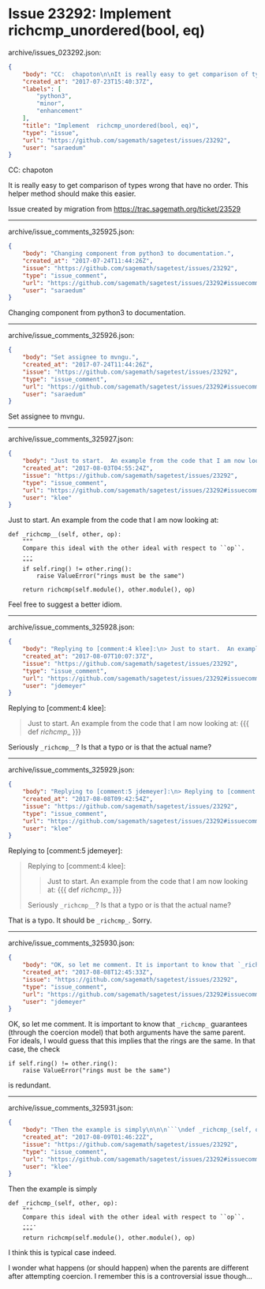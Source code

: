 # Issue 23292: Implement  richcmp_unordered(bool, eq)

archive/issues_023292.json:
```json
{
    "body": "CC:  chapoton\n\nIt is really easy to get comparison of types wrong that have no order. This helper method should make this easier.\n\nIssue created by migration from https://trac.sagemath.org/ticket/23529\n\n",
    "created_at": "2017-07-23T15:40:37Z",
    "labels": [
        "python3",
        "minor",
        "enhancement"
    ],
    "title": "Implement  richcmp_unordered(bool, eq)",
    "type": "issue",
    "url": "https://github.com/sagemath/sagetest/issues/23292",
    "user": "saraedum"
}
```
CC:  chapoton

It is really easy to get comparison of types wrong that have no order. This helper method should make this easier.

Issue created by migration from https://trac.sagemath.org/ticket/23529





---

archive/issue_comments_325925.json:
```json
{
    "body": "Changing component from python3 to documentation.",
    "created_at": "2017-07-24T11:44:26Z",
    "issue": "https://github.com/sagemath/sagetest/issues/23292",
    "type": "issue_comment",
    "url": "https://github.com/sagemath/sagetest/issues/23292#issuecomment-325925",
    "user": "saraedum"
}
```

Changing component from python3 to documentation.



---

archive/issue_comments_325926.json:
```json
{
    "body": "Set assignee to mvngu.",
    "created_at": "2017-07-24T11:44:26Z",
    "issue": "https://github.com/sagemath/sagetest/issues/23292",
    "type": "issue_comment",
    "url": "https://github.com/sagemath/sagetest/issues/23292#issuecomment-325926",
    "user": "saraedum"
}
```

Set assignee to mvngu.



---

archive/issue_comments_325927.json:
```json
{
    "body": "Just to start.  An example from the code that I am now looking at:\n\n```\ndef _richcmp__(self, other, op):\n    \"\"\"\n    Compare this ideal with the other ideal with respect to ``op``.\n    ...\n    \"\"\"\n    if self.ring() != other.ring():\n        raise ValueError(\"rings must be the same\")\n\n    return richcmp(self.module(), other.module(), op)  \n```\n\n\nFeel free to suggest a better idiom.",
    "created_at": "2017-08-03T04:55:24Z",
    "issue": "https://github.com/sagemath/sagetest/issues/23292",
    "type": "issue_comment",
    "url": "https://github.com/sagemath/sagetest/issues/23292#issuecomment-325927",
    "user": "klee"
}
```

Just to start.  An example from the code that I am now looking at:

```
def _richcmp__(self, other, op):
    """
    Compare this ideal with the other ideal with respect to ``op``.
    ...
    """
    if self.ring() != other.ring():
        raise ValueError("rings must be the same")

    return richcmp(self.module(), other.module(), op)  
```


Feel free to suggest a better idiom.



---

archive/issue_comments_325928.json:
```json
{
    "body": "Replying to [comment:4 klee]:\n> Just to start.  An example from the code that I am now looking at:\n> {{{\n> def _richcmp__\n> }}}\n> \nSeriously `_richcmp__`? Is that a typo or is that the actual name?",
    "created_at": "2017-08-07T10:07:37Z",
    "issue": "https://github.com/sagemath/sagetest/issues/23292",
    "type": "issue_comment",
    "url": "https://github.com/sagemath/sagetest/issues/23292#issuecomment-325928",
    "user": "jdemeyer"
}
```

Replying to [comment:4 klee]:
> Just to start.  An example from the code that I am now looking at:
> {{{
> def _richcmp__
> }}}
> 
Seriously `_richcmp__`? Is that a typo or is that the actual name?



---

archive/issue_comments_325929.json:
```json
{
    "body": "Replying to [comment:5 jdemeyer]:\n> Replying to [comment:4 klee]:\n> > Just to start.  An example from the code that I am now looking at:\n> > {{{\n> > def _richcmp__\n> > }}}\n> > \n> Seriously `_richcmp__`? Is that a typo or is that the actual name?\n\nThat is a typo. It should be `_richcmp_`. Sorry.",
    "created_at": "2017-08-08T09:42:54Z",
    "issue": "https://github.com/sagemath/sagetest/issues/23292",
    "type": "issue_comment",
    "url": "https://github.com/sagemath/sagetest/issues/23292#issuecomment-325929",
    "user": "klee"
}
```

Replying to [comment:5 jdemeyer]:
> Replying to [comment:4 klee]:
> > Just to start.  An example from the code that I am now looking at:
> > {{{
> > def _richcmp__
> > }}}
> > 
> Seriously `_richcmp__`? Is that a typo or is that the actual name?

That is a typo. It should be `_richcmp_`. Sorry.



---

archive/issue_comments_325930.json:
```json
{
    "body": "OK, so let me comment. It is important to know that `_richcmp_` guarantees (through the coercion model) that both arguments have the same parent. For ideals, I would guess that this implies that the rings are the same. In that case, the check\n\n```\nif self.ring() != other.ring():\n    raise ValueError(\"rings must be the same\")\n```\n\nis redundant.",
    "created_at": "2017-08-08T12:45:33Z",
    "issue": "https://github.com/sagemath/sagetest/issues/23292",
    "type": "issue_comment",
    "url": "https://github.com/sagemath/sagetest/issues/23292#issuecomment-325930",
    "user": "jdemeyer"
}
```

OK, so let me comment. It is important to know that `_richcmp_` guarantees (through the coercion model) that both arguments have the same parent. For ideals, I would guess that this implies that the rings are the same. In that case, the check

```
if self.ring() != other.ring():
    raise ValueError("rings must be the same")
```

is redundant.



---

archive/issue_comments_325931.json:
```json
{
    "body": "Then the example is simply\n\n\n```\ndef _richcmp_(self, other, op):\n    \"\"\"\n    Compare this ideal with the other ideal with respect to ``op``.\n    ....\n    \"\"\"\n    return richcmp(self.module(), other.module(), op) \n```\n\n\nI think this is typical case indeed.\n\nI wonder what happens (or should happen) when the parents are different after attempting coercion. I remember this is a controversial issue though...",
    "created_at": "2017-08-09T01:46:22Z",
    "issue": "https://github.com/sagemath/sagetest/issues/23292",
    "type": "issue_comment",
    "url": "https://github.com/sagemath/sagetest/issues/23292#issuecomment-325931",
    "user": "klee"
}
```

Then the example is simply


```
def _richcmp_(self, other, op):
    """
    Compare this ideal with the other ideal with respect to ``op``.
    ....
    """
    return richcmp(self.module(), other.module(), op) 
```


I think this is typical case indeed.

I wonder what happens (or should happen) when the parents are different after attempting coercion. I remember this is a controversial issue though...
